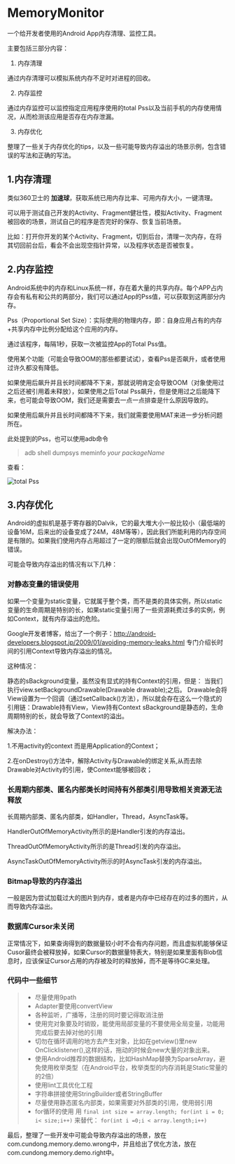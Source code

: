 # MemoryMonitor 

一个给开发者使用的Android App内存清理、监控工具。  

主要包括三部分内容：

1. 内存清理  

通过内存清理可以模拟系统内存不足时对进程的回收。

2. 内存监控  

通过内存监控可以监控指定应用程序使用的total Pss以及当前手机的内存使用情况，从而检测该应用是否存在内存泄漏。

3. 内存优化

整理了一些关于内存优化的tips，以及一些可能导致内存溢出的场景示例，包含错误的写法和正确的写法。

## 1.内存清理

类似360卫士的 **加速球**，获取系统已用内存比率、可用内存大小，一键清理。

可以用于测试自己开发的Activity、Fragment健壮性，模拟Activity、Fragment被回收的场景，测试自己的程序是否完好的保存、恢复当前场景。

比如：打开你开发的某个Activity、Fragment，切到后台，清理一次内存，在将其切回前台后，看会不会出现空指针异常，以及程序状态是否被恢复。

## 2.内存监控

Android系统中的内存和Linux系统一样，存在着大量的共享内存。每个APP占内存会有私有和公共的两部分，我们可以通过App的Pss值，可以获取到这两部分内存。

Pss（Proportional Set Size）：实际使用的物理内存，即：自身应用占有的内存+共享内存中比例分配给这个应用的内存。

通过该程序，每隔1秒，获取一次被监控App的Total Pss值。

使用某个功能（可能会导致OOM的那些都要试试），查看Pss是否飙升，或者使用过许久都没有降低。

如果使用后飙升并且长时间都降不下来，那就说明肯定会导致OOM（对象使用过之后还被引用着未释放），如果使用之后Total Pss飙升，但是使用过之后能降下来，也可能会导致OOM，我们还是需要去一点一点排查是什么原因导致的。

如果使用后飙升并且长时间都降不下来，我们就需要使用MAT来进一步分析问题所在。

此处提到的Pss，也可以使用adb命令 

> adb shell dumpsys meminfo *your packageName* 

查看：  

![total Pss](https://github.com/cundong/MemoryMonitor/blob/master/screenshot/total%20Pss.png?raw=true)  

## 3.内存优化

Android的虚拟机是基于寄存器的Dalvik，它的最大堆大小一般比较小（最低端的设备16M，后来出的设备变成了24M，48M等等），因此我们所能利用的内存空间是有限的。如果我们使用内存占用超过了一定的限额后就会出现OutOfMemory的错误。

可能会导致内存溢出的情况有以下几种：

### 对静态变量的错误使用 

如果一个变量为static变量，它就属于整个类，而不是类的具体实例，所以static变量的生命周期是特别的长，如果static变量引用了一些资源耗费过多的实例，例如Context，就有内存溢出的危险。

Google开发者博客，给出了一个例子：http://android-developers.blogspot.jp/2009/01/avoiding-memory-leaks.html
专门介绍长时间的引用Context导致内存溢出的情况。

这种情况：

静态的sBackground变量，虽然没有显式的持有Context的引用，但是：
当我们执行view.setBackgroundDrawable(Drawable drawable);之后。
Drawable会将View设置为一个回调（通过setCallback()方法），所以就会存在这么一个隐式的引用链：Drawable持有View，View持有Context
sBackground是静态的，生命周期特别的长，就会导致了Context的溢出。

解决办法：  

1.不用activity的context 而是用Application的Context；  

2.在onDestroy()方法中，解除Activity与Drawable的绑定关系,从而去除Drawable对Activity的引用，使Context能够被回收；  

### 长周期内部类、匿名内部类长时间持有外部类引用导致相关资源无法释放

长周期内部类、匿名内部类，如Handler，Thread，AsyncTask等。

HandlerOutOfMemoryActivity所示的是Handler引发的内存溢出。

ThreadOutOfMemoryActivity所示的是Thread引发的内存溢出。

AsyncTaskOutOfMemoryActivity所示的时AsyncTask引发的内存溢出。

### Bitmap导致的内存溢出

一般是因为尝试加载过大的图片到内存，或者是内存中已经存在的过多的图片，从而导致内存溢出。

### 数据库Cursor未关闭
正常情况下，如果查询得到的数据量较小时不会有内存问题，而且虚拟机能够保证Cusor最终会被释放掉，如果Cursor的数据量特表大，特别是如果里面有Blob信息时，应该保证Cursor占用的内存被及时的释放掉，而不是等待GC来处理。
	
### 代码中一些细节

>* 尽量使用9path
>* Adapter要使用convertView
>* 各种监听，广播等，注册的同时要记得取消注册
>* 使用完对象要及时销毁，能使用局部变量的不要使用全局变量，功能用完成后要去掉对他的引用
>* 切勿在循环调用的地方去产生对象，比如在getview()里new OnClicklistener(),这样的话，拖动的时候会new大量的对象出来。
>* 使用Android推荐的数据结构，比如HashMap替换为SparseArray，避免使用枚举类型（在Android平台，枚举类型的内存消耗是Static常量的的2倍）
>* 使用lint工具优化工程
>* 字符串拼接使用StringBuilder或者StringBuffer
>* 尽量使用静态匿名内部类，如果需要对外部类的引用，使用弱引用
>* for循环的使用
用
`final int size = array.length; for(int i = 0; i< size;i++)`
来替代：
`for(int i =0;i < array.length;i++) `

最后，整理了一些开发中可能会导致内存溢出的场景，放在com.cundong.memory.demo.wrong中，并且给出了优化方法，放在com.cundong.memory.demo.right中。
